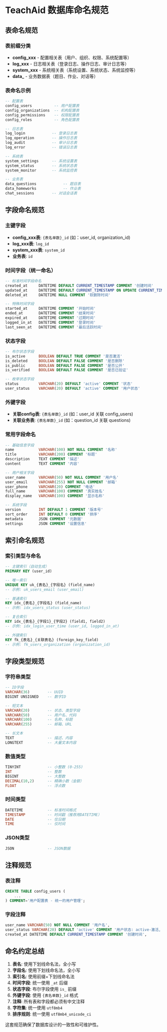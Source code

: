 # TeachAid 数据库命名规范

## 表命名规范

### 表前缀分类
- **config_xxx** - 配置相关表（用户、组织、权限、系统配置等）
- **log_xxx** - 日志相关表（登录日志、操作日志、审计日志等）
- **system_xxx** - 系统相关表（系统设置、系统状态、系统监控等）
- **data_** - 业务数据表（题目、作业、对话等）

### 表命名示例
```sql
-- 配置表
config_users          -- 用户配置表
config_organizations  -- 机构配置表
config_permissions    -- 权限配置表
config_roles          -- 角色配置表

-- 日志表
log_login            -- 登录日志表
log_operation        -- 操作日志表
log_audit            -- 审计日志表
log_error            -- 错误日志表

-- 系统表
system_settings      -- 系统设置表
system_status        -- 系统状态表
system_monitor       -- 系统监控表

-- 业务表
data_questions            -- 题目表
data_homeworks            -- 作业表
chat_sessions        -- 对话会话表
```

## 字段命名规范

### 主键字段
- **config_xxx表**: `{表名单数}_id` (如：user_id, organization_id)
- **log_xxx表**: `log_id`
- **system_xxx表**: `system_id`
- **业务表**: `id`

### 时间字段（统一命名）
```sql
-- 标准时间字段命名
created_at     DATETIME DEFAULT CURRENT_TIMESTAMP COMMENT '创建时间'
updated_at     DATETIME DEFAULT CURRENT_TIMESTAMP ON UPDATE CURRENT_TIMESTAMP COMMENT '更新时间'
deleted_at     DATETIME NULL COMMENT '软删除时间'

-- 特殊时间字段
started_at     DATETIME COMMENT '开始时间'
ended_at       DATETIME COMMENT '结束时间'
expired_at     DATETIME COMMENT '过期时间'
logged_in_at   DATETIME COMMENT '登录时间'
last_seen_at   DATETIME COMMENT '最后活跃时间'
```

### 状态字段
```sql
-- 布尔状态字段
is_active      BOOLEAN DEFAULT TRUE COMMENT '是否激活'
is_deleted     BOOLEAN DEFAULT FALSE COMMENT '是否删除'
is_public      BOOLEAN DEFAULT FALSE COMMENT '是否公开'
is_verified    BOOLEAN DEFAULT FALSE COMMENT '是否已验证'

-- 枚举状态字段
status         VARCHAR(20) DEFAULT 'active' COMMENT '状态'
user_status    VARCHAR(20) DEFAULT 'active' COMMENT '用户状态'
```

### 外键字段
- **关联config表**: `{表名单数}_id` (如：user_id 关联 config_users)
- **关联业务表**: `{表名单数}_id` (如：question_id 关联 questions)

### 常用字段命名
```sql
-- 基础信息字段
name           VARCHAR(100) NOT NULL COMMENT '名称'
title          VARCHAR(200) COMMENT '标题'
description    TEXT COMMENT '描述'
content        TEXT COMMENT '内容'

-- 用户相关字段
user_name      VARCHAR(50) NOT NULL COMMENT '用户名'
user_email     VARCHAR(255) NOT NULL COMMENT '邮箱'
user_phone     VARCHAR(20) COMMENT '电话'
full_name      VARCHAR(100) COMMENT '真实姓名'
display_name   VARCHAR(100) COMMENT '显示名称'

-- 系统字段
version        INT DEFAULT 1 COMMENT '版本号'
sort_order     INT DEFAULT 0 COMMENT '排序'
metadata       JSON COMMENT '元数据'
settings       JSON COMMENT '设置信息'
```

## 索引命名规范

### 索引类型与命名
```sql
-- 主键索引（自动生成）
PRIMARY KEY (user_id)

-- 唯一索引
UNIQUE KEY uk_{表名}_{字段名} (field_name)
-- 示例: uk_users_email (user_email)

-- 普通索引
KEY idx_{表名}_{字段名} (field_name)
-- 示例: idx_users_status (user_status)

-- 复合索引
KEY idx_{表名}_{字段1}_{字段2} (field1, field2)
-- 示例: idx_login_user_time (user_id, logged_in_at)

-- 外键索引
KEY fk_{表名}_{关联表名} (foreign_key_field)
-- 示例: fk_users_organization (organization_id)
```

## 字段类型规范

### 字符串类型
```sql
-- ID字段
VARCHAR(36)        -- UUID
BIGINT UNSIGNED    -- 数字ID

-- 短文本
VARCHAR(20)        -- 状态、类型字段
VARCHAR(50)        -- 用户名、代码
VARCHAR(100)       -- 名称、标题
VARCHAR(255)       -- 邮箱、URL

-- 长文本
TEXT               -- 描述、内容
LONGTEXT           -- 大量文本内容
```

### 数值类型
```sql
TINYINT            -- 小整数 (0-255)
INT                -- 整数
BIGINT             -- 大整数
DECIMAL(10,2)      -- 精确小数（金额）
FLOAT              -- 浮点数
```

### 时间类型
```sql
DATETIME           -- 标准时间格式
TIMESTAMP          -- 时间戳（推荐用DATETIME）
DATE               -- 仅日期
TIME               -- 仅时间
```

### JSON类型
```sql
JSON               -- JSON数据
```

## 注释规范

### 表注释
```sql
CREATE TABLE config_users (
    ...
) COMMENT='用户配置表 - 统一的用户管理';
```

### 字段注释
```sql
user_name VARCHAR(50) NOT NULL COMMENT '用户名',
user_status VARCHAR(20) DEFAULT 'active' COMMENT '用户状态: active-激活, inactive-未激活, locked-锁定',
created_at DATETIME DEFAULT CURRENT_TIMESTAMP COMMENT '创建时间',
```

## 命名约定总结

1. **表名**: 使用下划线命名法，全小写
2. **字段名**: 使用下划线命名法，全小写
3. **索引名**: 使用前缀+下划线命名法
4. **时间字段**: 统一使用 `_at` 后缀
5. **状态字段**: 布尔字段使用 `is_` 前缀
6. **外键字段**: 使用 `{表名单数}_id` 格式
7. **注释**: 所有表和字段都必须有中文注释
8. **字符集**: 统一使用 `utf8mb4`
9. **排序规则**: 统一使用 `utf8mb4_unicode_ci`

这套规范确保了数据库设计的一致性和可维护性。